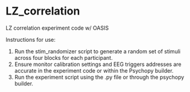 # LZ_correlation
 LZ correlation experiment code w/ OASIS
 
 
 Instructions for use:
 
 1. Run the stim_randomizer script to generate a random set of stimuli across four blocks for each participant.
 2. Ensure monitor calibration settings and EEG triggers addresses are accurate in the experiment code or within the Psychopy builder.
 3. Run the experiment script using the .py file or through the psychopy builder. 
